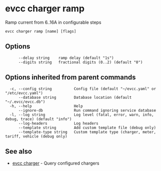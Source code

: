# evcc charger ramp

Ramp current from 6..16A in configurable steps

```
evcc charger ramp [name] [flags]
```

## Options

```
      --delay string    ramp delay (default "1s")
      --digits string   fractional digits (0..2) (default "0")
```

## Options inherited from parent commands

```
  -c, --config string          Config file (default "~/evcc.yaml" or "/etc/evcc.yaml")
      --database string        Database location (default "~/.evcc/evcc.db")
  -h, --help                   Help
      --ignore-db              Run command ignoring service database
  -l, --log string             Log level (fatal, error, warn, info, debug, trace) (default "info")
      --log-headers            Log headers
      --template string        Add custom template file (debug only)
      --template-type string   Custom template type (charger, meter, tariff, vehicle (debug only)
```

## See also

* [evcc charger](evcc_charger.md)	 - Query configured chargers


